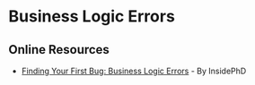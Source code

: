 # Business Logic Errors

## Online Resources
- [Finding Your First Bug: Business Logic Errors](https://www.youtube.com/watch?v=RobCqW2KwGs) - By InsidePhD
